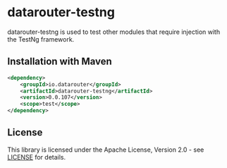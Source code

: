 # datarouter-testng

datarouter-testng is used to test other modules that require injection with the TestNg framework.

## Installation with Maven

```xml
<dependency>
	<groupId>io.datarouter</groupId>
	<artifactId>datarouter-testng</artifactId>
	<version>0.0.107</version>
	<scope>test</scope>
</dependency>
```

## License

This library is licensed under the Apache License, Version 2.0 - see [LICENSE](../LICENSE) for details.
